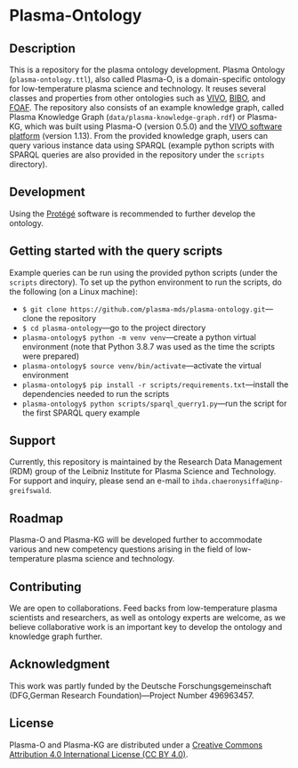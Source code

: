 # Plasma-Ontology

## Description

This is a repository for the plasma ontology development. Plasma Ontology (`plasma-ontology.ttl`), also called Plasma-O, is a domain-specific ontology for low-temperature plasma science and technology. It reuses several classes and properties from other ontologies such as [VIVO](https://github.com/vivo-ontologies/vivo-ontology), [BIBO](https://www.dublincore.org/specifications/bibo/bibo/), and [FOAF](http://xmlns.com/foaf/spec/). The repository also consists of an example knowledge graph, called Plasma Knowledge Graph (`data/plasma-knowledge-graph.rdf`) or Plasma-KG, which was built using Plasma-O (version 0.5.0) and the [VIVO software platform](https://vivoweb.org/) (version 1.13). From the provided knowledge graph, users can query various instance data using SPARQL (example python scripts with SPARQL queries are also provided in the repository under the `scripts` directory).

## Development

Using the [Protégé](https://protege.stanford.edu/) software is recommended to further develop the ontology.

## Getting started with the query scripts

Example queries can be run using the provided python scripts (under the `scripts` directory). To set up the python environment to run the scripts, do the following (on a Linux machine):

- `$ git clone https://github.com/plasma-mds/plasma-ontology.git`—clone the repository
- `$ cd plasma-ontology`—go to the project directory
- `plasma-ontology$ python -m venv venv`—create a python virtual environment (note that Python 3.8.7 was used as the time the scripts were prepared)
- `plasma-ontology$ source venv/bin/activate`—activate the virtual environment
- `plasma-ontology$ pip install -r scripts/requirements.txt`—install the dependencies needed to run the scripts
- `plasma-ontology$ python scripts/sparql_querry1.py`—run the script for the first SPARQL query example

## Support

Currently, this repository is maintained by the Research Data Management (RDM) group of the Leibniz Institute for Plasma Science and Technology. For support and inquiry, please send an e-mail to `ihda.chaeronysiffa@inp-greifswald`.


## Roadmap

Plasma-O and Plasma-KG will be developed further to accommodate various and new competency questions arising in the field of low-temperature plasma science and technology.

## Contributing

We are open to collaborations. Feed backs from low-temperature plasma scientists and researchers, as well as ontology experts are welcome, as we believe collaborative work is an important key to develop the ontology and knowledge graph further. 

## Acknowledgment

This work was partly funded by the Deutsche Forschungsgemeinschaft (DFG,German Research Foundation)—Project Number 496963457.

## License

Plasma-O and Plasma-KG are distributed under a [Creative Commons Attribution 4.0 International License (CC BY 4.0)](https://creativecommons.org/licenses/by/4.0/).


